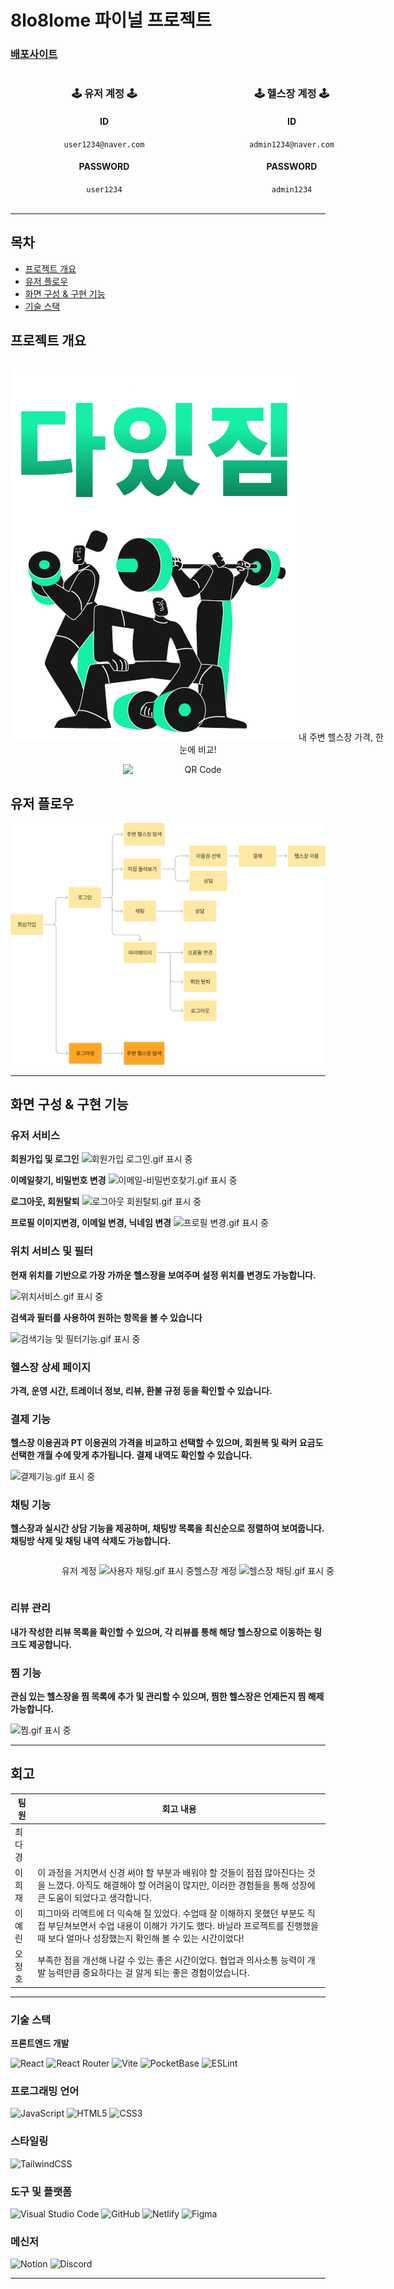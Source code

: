# 8lo8lome 파이널 프로젝트

### [배포사이트](https://daitgym.netlify.app/main)

<div align="center" style="width: 600px; display: flex; justify-content: space-around;">
  <!-- 첫 번째 계정 -->
  <div style="text-align: center; width: 45%;">
    <h3>🕹️ 유저 계정 🕹️</h3>
    <h4>ID</h4>
    <code>user1234@naver.com</code>
    <h4>PASSWORD</h4>
    <code>user1234</code>
  </div>

  <!-- 두 번째 계정 -->
  <div style="text-align: center; width: 45%;">
    <h3>🕹️ 헬스장 계정 🕹️</h3>
    <h4>ID</h4>
    <code>admin1234@naver.com</code>
    <h4>PASSWORD</h4>
    <code>admin1234</code>
  </div>
</div>

</code>
<br />
<hr />

## 목차

- [프로젝트 개요](#프로젝트-개요)
- [유저 플로우](#유저-플로우)
- [화면 구성 & 구현 기능](#화면-구성--구현-기능)
- [기술 스택](#기술-스택)

## 프로젝트 개요

<div align="center" style="width: 600px; display: flex; flex-direction:column; justify-content: center; align-items:center;">

!["다있짐 로고"](home.png)
내 주변 헬스장 가격, 한눈에 비교!

 <img src="https://camo.githubusercontent.com/6e80a95085a1542f23ab220fa181eb8771c218a67fdc7a736043c47bc4ac8ed6/68747470733a2f2f6170702e6e65746c6966792e636f6d2f71722d636f64652f65794a30655841694f694a4b563151694c434a68624763694f694a49557a49314e694a392e65794a31636d77694f694a6f64485277637a6f764c32526c6347787665533177636d5632615756334c5445344d5330745a47467064476435625335755a58527361575a354c6d467763434a392e66794b5f77466e437766465a48795167584f52533752596156527a6e4a677752447643793032555035496b" alt="QR Code" data-canonical-src="https://app.netlify.com/qr-code/eyJ0eXAiOiJKV1QiLCJhbGciOiJIUzI1NiJ9.eyJ1cmwiOiJodHRwczovL2RlcGxveS1wcmV2aWV3LTE4MS0tZGFpdGd5bS5uZXRsaWZ5LmFwcCJ9.fyK_wFnCwfFZHyQgXORS7RYaVRznJgwRDvCy02UP5Ik" style="width: 40%;">
 </div>

## 유저 플로우

!["유저 플로우"](image.png)

---

## 화면 구성 & 구현 기능

### 유저 서비스

**회원가입 및 로그인**
<img src="https://lh3.googleusercontent.com/fife/ALs6j_H8FtPgIv0m4j96v0rysl9HGOxWCVhYd6Z1zFgDpbBc3IgM5wf1f4IrfPQP4MsPgNUkb4zSdn8Qgd9y11WaccdBCHS0BU3Oj_Zvv9Fy7Oz1farTSxNrOzZgjo7mHBFmWvOFxBKWfQpmJkdCZM7OeJBF35JIMGE8evUg4sNybjVSZY4Ipy1-T1xQVilcaVpmbC_nzB9LqNXcAmfBF7ZPSQSdyS08Yqo3WhZDYhtD19ZSEDkIS29W2RZpkIoXqZDSaEt_g1AhX5_LqM1MKW_0dNVpjyqH-KUK08PcVNWNeQcn66qH6z_tIJEL9WoSAKGM29pap8ggdfw5bBpG65tBVe0QXWWIDP3EjnOqD5wVuuEsWiAFEMCiF2FptG39A8SgK9z9cmTh3jeXja094Ah93kRzGB3AvdWCDrDdMql1zHDrO8vJXfYzyQVhGXX3UCzcgE2JI9jcCnPnIVElEDcpCn6SKILamuyBIBI7v9lbR_6dVHRoFYvJbsrtJyqILcKC-XyM0BAJIYI8qQkkl2wWvimWOY0xtGTbUjhTnBliPfFKA1Iz0GEFjuvmsKEHj9wVOsrMit8-byxJ1wvdtzqva7POk_iWSqw1TrGn8yymjCeOHg0GGEte4crlAok43N2ehGubWOT4Hgyg5FwtR418RODYwZ1jRdzNS6ZMI64ldU5FK0Au_Lp_KXrWReg9bYS1K7W22HblJR1zQrutxqJ10zSjc5bpgvhpC8-ER_BLbK-XUpTr2gTKARq_9ulw4pTBTi079ZcmvC36OBgliCyd1txMDvHxmo28-zC17oMnz7x4UjnPyC89ND8xZ8Ttx3g2x3ht87f-P14cUnliLeLHbvFo0U88jXzSxfXZb02mNguatKzmjbYZDSrPxbZzPrk6O7ci8Sx4uEmOvJTaViKklAit19UonzNfOM_Kg7NeZGIClZEkcyquGd4SEyQPRg2D2olNvHgzDGDSTb5MIocHLBMssNLPY5_g9RsE8LIvIKVlm2qfTa_Xq7fle02y1SDiEl5NAiA4dv59XPIZ7Kh6htAEQqlVMgNcCtKhfdTAcJcAVLwkcPeHCCZAHj_OFsnS0owui9LzWE6jJRLw_KTPQLZiCEbdXE5wcScSUfQavVoA0sYYl-NNpUVMYxtymtXM8mRpZeSllmlFNrG1hHpnOTpsXt7DbTKgoo8ecEnTnmEMU3uXVxD3mlHx6lss7ib4zQUUx4ORNLdFXh960khqcp0adbQJYfp-zyskHxnlfAFliY4v6SKYhka9gr0w70FF7bKLvooU19U_tI-WNILc9u1v7MgLn4QS8Be9ga6Dd5DXnF2Jy8ppLJBhj21KFEowCh06K6po85UQLKQelQhMVd3JSCwGTKVCdVDrqc5_gj9S-ymiwI_TaSTn-wG-LVnRyNfCyl0jXIp6XAKutA73FJ9lMbKa3R5317senvkC0g7keuCVK1vsQSZDFHImpq19iitZSmK69NZYI6HBhWyLlS0j8O05Wg_EVftLyHJgaKcEufuuaEkzhEQMvUrEnO_hPtWN6wtoxetEc2pUYfdKvmJoi37uOQYaDHSsaCeMNTyY2giCeVdvFWUbfMkjx-xGX95LNUadr6JVDNFD=w720-h1480" alt="회원가입 로그인.gif 표시 중" >

**이메일찾기, 비밀번호 변경**
<img src="https://lh3.googleusercontent.com/fife/ALs6j_Fmrc_fQDCQELrL5wgaBE5oeThLky_g4XDrhzdgb73be56rsT1zxO-7a4jqgfxNrJw5saRkTCC4ZN1RroqTNMyPuTYMQvlbGnfWNHGq6Bx0JIMEUeBkvY1jj60AJQ7hH6TTieiSnsu2niUW2Uhh0wpknuMMlFQV2wV4sN70vJbVkWqPp7ILihluxc86bfOvz-l3ZOggSuKeayrzZv8b4mNQwaOiwU8Fj97gCEJUHA1TrmR17C_iE56b0PX3ydQw_KlqXrWf36sEWUSZjizxw3UAVbMFpeBFQEMlPByn_bIgA1HtQ7vvXG0eigl7rjKuJ5YWflRJHpcXtOOenkkNayE6ev_kwUG2pqJQJ1ptqnBetL3UD5RI1Y4gbknmLi8Ixp86UxWvp1p753yXhT7YjTCrOsfhcX-jGwVGcecRLDthWTmhSWra1dH7YzuN3MNLGXQHbEidh-ySedzlWjTDDK4tv81bJJShVGl0bN9se7CxDVgvy5J3hjkdNjdSDrayXsj6ZbfoBtJRtsiLsvAynGUHkH-32RGBABBedozEf_J3DQwg7Loh3u853rR02M8mU58izzcSPb35ZDPs3LJjXK_JTILe7jYIuuNlYROUGVloWCkm4Smow_dcwJ1Twb-svNrmXqsS3rer07-BdSGvqylMS6eNgJw4ds34CBlOCPpcC7Cftt-t0jT3IYbB6fNX0BSEg7MwIHKO95RTIu_vY_-HlYr2Q_if5lLz8kfmtb0QG-pGSA6uxetKFe4HAlO-lc3I1JoY9rXkoKuJ6Na0mJUEJd4Xg7iioBZ5uOrUf6KDHJ0sRHvdzSWVyQS5ryUOh92OaHo6Tgs7AU0dGF_0ywiF93UAyoNGb_h7I8Ta6mgbT5gz0eaeet5rx2OX6dHXoNB1rMG6NPccpCihnsgJo0m8f7WnJMUQ5ZwWtFmyWHYyZ4qkWSAygOiMbIbMkqOdmYKCmCwS59zPcXny60pODHygdOBj3-Y_fVgWVnEligRLJ5Ltmi_E4Frdsl7RAqKNNXZV3RnsqTbEtnHQiRQbHb0LDF87FCN_dzeEnHTPoU_3Ae9dlY3Z4KaWWsAJ31yb2LbNkXkIQMwbb-665cfV1AkbnrRB-lQozKI4dRcHJFVv4XNcYmvNdjCS4FbNCwGnGokscvt7J62Q8Fp8NiSm9KaZLqyfYbQjk27R54IfyiADllQsX2CbXP0sFiSCMq9zBCYRU09Bo22PZf4uY8a44C3WNr9C9rcZvSS_9Zw5d2PHUrPjAmcFiyCID8VLa_5B2SSrDd7ZOlpsbmMYjL2Rfe55osunifVQICFCdLdtGwzmcHS3yjRE1ZWVKUzUeyoH1XjEcrFyS90dgPnmhUHoCukdHOpslRpK0LX3feONQAmvjTmibJxRXwc6sOZpr3sjTNnEy-ZVnZadiHCriTW1c7dXFrJHuoVrJcgshztdMaN6mqT02rJzJ7rtiMCrbIk-wKV98GUzCj_HfnIt4VIx5pa-UASe6b-n8F7t8MaU-3Yc0e4o27picCUgeLlBeJrncylwhSLIJqvT6S4UYMkc5_TyIkPDafVscwoSR9kum9nZJp6QCaELso8_gmG53-cC9wGgMAo-a7omLs53DQ=w2560-h1347" alt="이메일-비밀번호찾기.gif 표시 중" >

**로그아웃, 회원탈퇴**
<img src="https://lh3.googleusercontent.com/fife/ALs6j_GYu0R2ectfnq_DiBNV5_EaSZVyuRFc8hORwpnx_h9E3xpI1tzG2Fpx0pvlmyteyDqs7gosHnxDY72YrIGDMRzfC3Dp7u_WEEKmTa4WggPM6fhbFJ90YdRNfSkwjAl1JQtWBHkmtNJkjyqwRVkQu7OC5pddysBPenJZ8dXvKrQk4WuRQ0b-clv8LaNbdTdH9_loNLdgtp8sEyUA0br02-hvosqx-_b0KuYlP88XO3cgw_79-3lIfT90MmOo1TCj8lc6FoJt9ApOGq_-rg67Qx2htVE_pWXQ5JD3zshEGYCJ8cTPlz13IVunSXozANyU4QMe3fdsFzGZGJusRooD_6orxr12tnALYwCfJLotL-lPxo4Z4FAI8LV28DvCYeWVasWA2kHhqmWgUkJi_3AkCk7SP8jWPtdrzVDmeSKSiGDKHBzfI5QNmODM79AguR465MQOsWIEXtaG6HDP1mYPGqpkOfiM4NiELMGDzMkyBTxRCOct9UOyX-DSSjlaGui7rZh5A9ooW122d_NMMfBwuDqlM7liqDSowPhVCp1nz8QkEP8kTUdAMvog7w7z_s-8hy3Ar80KSoy2Uv8lvEZq4jWwo48HDGq0X05cLkgu5zlilZlS-282-0sRCNfXUCoJLj37IvoM-6_3rmFpF_qWJ-5uNk9cct_bw91GDMIJjO_Cw420k9odureNwHItdSpAJLtIBdnhOB690l6Ap-cXPAdbkVaFreo14vH7MKN8q7B6ztwixOT8Z8rsaUqeUHmFj8sjnc6a5S56gNygVLZ8AqNgQY7POMf2Z7waAcV2EyVhn1ChsvvtABYikg9iiRP3LBPuJNPUts9ONenbVL-ICdkjpNi7szgIUbp-PUXxxHXzA_QeTsk3Y7pRbi-8lOMjTluQla7irZQQXS15iwCkEnGR1EsA2XuMVIBKJFzqVWwRhCM4thg548z-2eRoj6tIHfcXEF-FuV2E4TB8JzFArQvBny_6M1PmdULBiMELoy8hK2a6zGbN3PYC12-pD1PtJI739YFzFCEYLFBEeDUsCPkp8Yfvku5rS0-Ljm8ubjwn3VvX2XSXRE20_5JcqK2YncklgwUhOKcmycFUuo5AJzfrhhJ4sZET_AnS87za13PkNYkGtzSRT0u2LLOFBY_iPEVxf2mxfQ1m_8vgLHosRU9JRwbmVwDSHiNaYQ79wTMbK3cLTw0OTJ---hI9T3eWuMoHUSKtEXKhK67mtsRpVINzCCuXG9q3Ibj8tDhrZ9cjq7dAk6wH1q5A-PmYXg2F2i7LoXxBiRovza_ObRC7iwHD8nz9fL6G-NjhmVPwgKSAci1poqejD-xgep_tC8DOoEpt49qiJaeQKBWUlb3iNElexO1MRI1xvDhpPQQDhDC_vzomNPsiSbnT15oYwHrGHJWVTXOmeGkCRSq_1_EG0ZttrwQXnH0p_UzKkhGCyveGzTu_7bGlkidWTGi-kD62q4jr-R_2COAa6g-4YiGPLoHnEN0tPKhmmlpk8P_B8F4RE--f3twmcsfGhircpp6nqV4wKKygAAF0mvjmBl4tkvgOgRlrAfdbsaxAe0Re-lJ8wLsWk5CDuOrvjcnmydC5d60UL70ZGGgyx3R5lw=w720-h1480" alt="로그아웃 회원탈퇴.gif 표시 중" >

**프로필 이미지변경, 이메일 변경, 닉네임 변경**
<img src="https://lh3.googleusercontent.com/fife/ALs6j_EbIC-qOdy8L1jBRxH5vRtW4XwRBbqRrKF0ltY5Nix75223pBsfMvFK1e04HNTlIcwQASQ13mARv7NpG6-yEXCNPFOr0rSh1MQgeCriP2UX5IGEgHbhm0he_Bs4KFSeFFut9plOKGhEkl55uDovgecXHQwtUHd0OCK6GjJuw3zoxUysTdX3zTIraWMqgp_YZeN7Tjnp_c9XP8Jkdk5S9lBirQklhjW4slPRekmiebe6xDn9Pa1m_7eucgm1UdxG_jJ2HrggXwSkdkeODK2108iD6_RZKKnravtl_LS8949-ROZTZo0b0wiYvkyAe8N1VWw7F2jTr-hOmxOxiw2EcZzPRHMQ0Euv2kr5E2d5AEwIUj5uOOz_564SqGDEETC3xfLbocchYSIsjDjo4ZNz-wiFJtkMDFWv_J2Jz_HE9x8nZDYVlFlx2hk7P0kSPSao9yB_y_-YNxODYVPlPb-FjJh_mjRctHue3jEuPMgHOeleQDxyB9Jya3NW6P-JGYzFSIAT70uU3CI3dSs1qejlMq6JA2jKs4hj2xrdKOdOUGWmfwDeouREhldbItJryds-pSlYZ_tkV-_Y22iOxhKEKIiv0fwCWlvdgIONy0FLr5eTrkwqc1cA4Cg08E_tLWjyE0oD_gPjWL3YGzvfByqh8Ko2tI6rkUG3N6ZH3fzC-xn4gJj9tXEWfZG_snoVsn_w5jMgbp0dkKn6nspCor7uEXhYKTJKJ6rUyYZdj-m94MauT3XN8Zhm_CDSS39hsH0jLG62cNk2Eh90BpvLKAXm8SdCmwhw51vC7wpieohwZCYGxA29ysC8xJWc3l9ppTDdydyIjgpjSvqU8cEjF4DAJo-4SjrEQAVJUn3tRUGtrl6NLGxbm0zP9n6b2_wFPF4Rd8krGE0DGPoSzEMyEQe-Aim3vQW59xM-HMw2wQZAtaRzWDUsS7hSoTo392eFrOHzOXTHfgGiO1_0RTtbsxl1Z11wYHwhj_kRnktaTRxgIUhBbCIU3PYczruRSMiJehGgsCLw3aQr9L7TKH4_fpnVq8VkpigLCdxIr1W2HdkvRCoSut6GmulNePLdtyxk6eVd_b7JkfVQFuX6w7bmtr46vt8UgBld4B0PZxPAPt6mN8uI88OxIMLgueOxfwM_STLZG8qR9csHN6hHG89USLqY2D1X0TAnciQ_YuhMh-CoDBNaZOyQly13Ge6qsM8OoxIxaOmhcRRBQdP9aluSLTjZOMB4tYMDqDhCh6bmzS9tWBJBrfsMLmqNizZPXlhlUBX0BQsJ2adoB7Vk98h8LW7A9xQoU-uY7HNcmflv2TT7nSY4sUvN4mddOdagxlbzZawKZu-K27xehYG1KE8xQsobLCkCSgAoCCFQLW_Wb4JCxiCAS2uGEU185rZHsRBVviTsRyR6QESlsDn6HkAkjlN7MafvICI2SBloW7bvJCKNae_5eDGwVS1a-cRXkidVlo_-5wCmRUx5L5xiLUmcz1O-qzVJ3uUn-L-ZOeddvCdumFk-4JWoXhw-bd_0_HtiAJTDpxDrsbT3SRe6Ejxwd_iAPKyn4olbdUxeadFtLAnOhnI9bSBpDi1j40jZqpVjG789LgcpELhxChMkJ4ythQ=w720-h1480" alt="프로필 변경.gif 표시 중" >

### 위치 서비스 및 필터

**현재 위치를 기반으로 가장 가까운 헬스장을 보여주며 설정 위치를 변경도 가능합니다.**

<img src="https://lh3.googleusercontent.com/fife/ALs6j_G95IPCzvCZNsHttHTtQloyu4fRACZ7Q2ytbmmuvuQgdOzib-sxJqTYBvldWndnMPqwZzaTAMz1HFXyPG0VDu-7QHvPkZDWz29RbO68gA5qrUBb21TBRBFtAA8vtI5Px0OtjJ4zrFEFvwtgb23t6t5tNf5RJ9L6wWWrs575WdzTVthRZRBPusjexFT0bWPgdXQQOdvXK1eA898fvUiolIka_Nfgyn-tTon551tnBraQjaj5rUNPDGFiYwh5lSskCpQSQ08YmHD2lUkvfKBt2aCruN8dyZbCOqFvFQKu8HiDZBhYp_Ww30IxvPXCS5Om_IeQUuV34F_Mt_Q-95XXDz3ouLma0daRcC5wPXD08YWRFIXBByFYr9eBgKWiZs7cCO1nQuGTAZs8blM4HZXsEF-YMQD2G4yq2VH3_Pd8MaJW2zx8ZCrH7WixwQN5JmMpvcAQxDJ1H9VmHKmFmWpg9ZkZTT7Ldyh0ZbABcjNaCbxJ1WLZJNRdg_en_xWivCQ1BU1ZZItgUfHIFaEUwwTHmf-IDHAsPddGBxoZld9wopcMeso9Yoo7E-x_LBFBfy7GS-LPyJZn80L5iP3eYLNNvPqXM98FBUy6EgK2vrs_9Ap7C7RPAAsmPuVr6wnSVwGxRIXfUPW8FuWF5bwAIIO8WW0L5B-V0_OftvPneodAOsX9tjWHX5bq3Zl8XeGfAMPaHvIGYEaas-rxUyvuTxrNfiVw8EyunbaWX9FJGjXq6wHYYvnPjAOupHJRjfY7AIlltU29BOR96VbZoQQszv7JVRCHjXEu5d5QQVzfBvRZ29H8M657Z5y3vfLDZZh67SSyt4Fv8qZuMrlUGVKVNhetCmKAly-nBmuyQPSts-zQKNiIXgyezNIYCNqTn6vdQGR97LHUecaRQ0xwpyWX3dnSFVdBbXDfvJL74zwZWAoXxSfX8KzIEJVbg_046LNy0eXBQQ4dd7ckrCuWk9DTw6BbtLPqdL0wIfdawGYFYVdfdm93UJpKbGBaalz2W4TEx1V6AwUMQmssLea1OQnQItA2o_Vk2-lXaUuloFxHEnSPRMFsK1KSglfxJr9gUpME7jwcZP6tu9RqA4KMbtrj9-F7aYSdXhgx77vVLMHPR7wHct5T8Q_rOwONGQLpeN6K_Tahgv5QjD1_1i-4Q9YIdParVhKGrF_bq02lb24-60ztXwWnoT3KmXkNtZQ9KgtqKh4J0yAua_1UEyOme54rsS_oIvi7RvIS1o5OH258NliXfkgy2-3UzIxSZNQ0yqvJ6TWhVPTRATDknXk7hyQxd_AbrAliOne409IrtwJdmefa7TeEGqBdbeODpgb3YCGwWjCrMUB7H-m-Z-PgINBJC9a3YntF7gr_9HbJ6qenAF9LU0Y1HSxKynnct-TM2pfJq-ML3WC9Wktgnls9wDwgOLRg_bdF4rF81tKx3aqnTFpyXqirAgS5-5x7yh1i_yA4VsUf-WP_QnzaOh8W2k0kZDwoG61tCRJadCbdlq5jW3FjjmDN5VVo8ZA7gYm2KjFyaVc3NN7m0fLjV0p2xBZabPpOkAR70t4HW1roHVA8Tc0KTXMsXCIasMKvf5rCtMUvrjptVn2GjKmt6PYtkq-Cew=w720-h1480" alt="위치서비스.gif 표시 중" >

**검색과 필터를 사용하여 원하는 항목을 볼 수 있습니다**

<img src="https://lh3.googleusercontent.com/fife/ALs6j_HfhgRCuexmsSFPvB6snNUUwHVHrRQjKaxI_SoNly-As0FHLH2707Jk3HQIOhq_mqCA_k-t5fvMdhpE5yc3AQSvILXxdbwWU3gS9eNkWo0oAMeLSou1PUHYOKUDvr5fs01NX51jH9D72WZ6O8NO5y75Z3WM0HjxpTGWVvJ0YqL4bRZhw9tYwiGgnNMhFyh3x4u8eJxIGDlCzMxX7v2djYX2g8w3fUkLHEyAODZUnBGzLfUTr81RCXeyoQbSS7yZezxexhGAfEpNNb7ikFYkOQXnyHTLXETunQypShGNquMzl3ZVvyRK-LT5L_X9NufxMPdps_d37LCoJ3y3Y5RmnbhXFqSL3f-5MtGrCx7qPQkUgrXqLgdcKO_Kt5Sw-giYz7inW2LKHEBZ6yhZxOpkb7Si1JV-dXQVotR8jaTRx_4uz5H333kR-9RdsKpJVoUYeoUirCwfB-U4FbjjBAmzRa-gOPRxL2aIYAdhjipcwiysxYvj9_4QnPhH6G8D4BoIl7brdSZjpnlXJZGbAJgzDaQeYn-lz3MHHRjBoj2L_Wo9ZVtiONMZ5c7Ns8O1tNTZsxxISXnBvffbDXWL0R9wvxOJGH98iY3iKVt9fxSTNbOL_sbUl6PblC7Zm8QiM9JLr0kHs8_WiE4SuKRGgDFitvkXo3gbwu5Rq87BU1m5hJGG4w8ykUbhITOcRLhpRJEetDsVBRzLUPYBf2r_yiv4g4E0Pr4c6OSxUdYBqRcAunk-Di5brOPu4d1RoccKwvDmHbBjLTUmG95_Ltk_iV7HNfEJ_77MTW7QmpaWTC8kaClRqIPu71BiBVnfx9hRZ5crNjLUvDwyXjYkeS-0HU1xduOk4HL63k7gvhDcAAsHUE6QxznXHmqTbBP-7FFRIiHx6a65zHB-bNOpRxJ8mL_cCU3-DN1kDNI9Q5ybe1AQXnvqsvJT8OqeeU-nEp9nOBI0KPsrNM-KS2hdUhXlDQgN10bRPQ6C5KBA9yYxZjLr5kYuK1tX-LZX4OpNGWThzltxmzrCE0vlVvKmzbTSHWzK0rUE0MPCkTbERoUy_HQA840sovqSarOxR2qc93NlhV87eDpSraEj4W4lVl6QLLFkdjTzJ1ot0Nn07vbF_Sv1r94fSvfrHY9mjXAl7QfYToZuAE7u0VduY3lvff8ODS5pwCXncWixbqbAlz-xAAdjzxdaPoO-j5suqMRHTggCmJzjLv5Enuctkw2Iru0eYmyt5ArJFnKMh07KW68PlT2MsijNu80Vhi9Tpni7imCiGbHiq6v6IjN4cdIdlvgkAeb_1LVZeY534RUNSr6aoWebms45qqh_TCrlNPFTynDS-NFRGOUT15fQmQTOawV2qqw1p0C9_b568Wc3w9L6BStF6nun-v-dRsAIyuld8bkHbzjkvhCqK-7f3BojeZw37MY1ftmHSrW18U4OZYckXF5-9hQhrkA2294EoayG2yRUxz26vLqVBg29QPDLKxmjHLhuyUEEKA5MUwsYmXV1KgH8WeJDpVqnUaASPvmfNd0uOELobKwhvdzl7npjao8slakU-J7ROWoNTxJVwmJT0J5BY4nSr2h-nUtd_cE6Pu3iuZwELu4J95_lNtgjp0wYag=w720-h1480" alt="검색기능 및 필터기능.gif 표시 중" >

### 헬스장 상세 페이지

**가격, 운영 시간, 트레이너 정보, 리뷰, 환불 규정 등을 확인할 수 있습니다.**

### 결제 기능

**헬스장 이용권과 PT 이용권의 가격을 비교하고 선택할 수 있으며, 회원복 및 락커 요금도 선택한 개월 수에 맞게 추가됩니다. 결제 내역도 확인할 수 있습니다.**

<img src="https://lh3.googleusercontent.com/fife/ALs6j_HJltMvYIP1XSaehyAqGyPJVmaOXChuRGBKAl_OiK1r8ADDuWiyrefTixOfAiXplxxsMvlVzY0FILfLIMdEP12bqA5SMHIV-hz_t-5zbwWiP_y8OsyaBZZBjBacQo17nN_gO0heiS3aXEeomtPMxPg9CbEFbNLCatXbP9QZcA92lE71bTESV8u5xb6MWUG3nrMFeRh-LMiBUcVrCg2cFbi_90Bu2DLZOLGQ3zcuUPkgbBx3WLKP3DfXPx7pAXYwSuLwjhKCUwcWTrYvebb5rUIrSoCvJjPbdxhk5tfRolWkYeMQqlspLDYUp7kuMvW7hvn19jPvhLpRp03lyEzyxYrn3UuJUjvY-fi1icnfeG-Ny2iHV1BXP-7LOght1m1S_xmKQuc5-wzRQl53sumfpNUDqMeHYPBceXbwKemCOME4UVIpl8wLPtfEtrT8J84iROG2Z6fsR9NdSkrvyElHXaM0Eo-_nXm1uZ365iCD4sv2RQyMsW2NgY4YcpsBCz3p6SoYDILH7l1CsSVk58DvWwpkhRXi9BevSLHIqGy40xV68NHQ4R9-xxvYYfmdta2IBAEpu4gXii7S8kxVqYIwYJWnNkIdlT1jzBPIw-MVCVauhrLx44H9tG4IjZox4OHyANwSO65PXuLFj5ADSDLK7ayUlhUZHSkrszgDrlxQ-A1j2J98NX8-vm3XtT1I2iYWhuZfSlSAJxNIlif5RIUPqgAHPBFKbbYMFeBWQbjM-SoH6mOnWFucfPvfWdfZr4V8plZEaXndGylxMVSFdxsb513-bn_-4kB29MjNuvT1kbNlxeneehIx8gpHbukCBHe5_JkYZt663BVKf0CQrI6qi3UvbQMdd9bgEIQvuTGbEE-vSb4ha5wieOJ6s_IR7pi_G4cBIJSwJCGQPPUHgVJcFyylLGDp9dd2vk4zV1e5qXO9AmGyxjwxNFUBmilqevXIoX6nUbbBRH11KjpIN3M5fWxiUZXeve-CIdmEvfYUv1qJyh52yQmnrCq5TymHZQfDYAvNGtxkAmeKNSYTT5c7VtxAl0ITOlW-imW5CbJCRAnjOHqc5LOPhC40omOUPCUkE2lFZ8h-u2Iisy9TURm9ND4YFJZoTLW4XCU_2XOrjOf_2nrd_jx9mk0DGYHq11xBpZ3QBVAve_-n8eqBtTjuxEx_mRowtjsK77RqXgpbt66__j7rvIO1GrRZfoUsq7P30FocVpnR2t3zJl2dTkEsKblzQaZ7HN6dML4qRAr51XxTIMY7fBHjIF_Axb-t2zmUC8z0rUopMiJYtlcBGtSicoFpEwG-WkK49OtkoBgzPsLlls3kFipy5Sp63BbimUiYBdf5-4r7cevlvzYhdysWoHooCEN9293b3KZ6zw2wRn4TAEy6ngs75_2y2JNxRcvLWQ4uZ_bpWKY8flGGAlj_zOeINcqVNqgPlFz7_ICtPkgEOXjLt_plfXz_70XD5oaAD4AX7PJ2FEGVNQABmiylSP2F2mx9W6Kihi_hNaTLcAPy9adNUXbXvkjn9fbJCDJN2ivu-cdIeGBgOVMCZ6kg_Rol6N7o9Sex65mRoVDtMDW6P3sHuI_xLy8rzazhg6_gtogCtw8OxNhRA6f2rw=w2560-h1347" alt="결제기능.gif 표시 중" >

### 채팅 기능

**헬스장과 실시간 상담 기능을 제공하며, 채팅방 목록을 최신순으로 정렬하여 보여줍니다. 채팅방 삭제 및 채팅 내역 삭제도 가능합니다.**

<div style="width: 600px; display: flex; justify-content: center; align-items:center;">

유저 계정
<img width=300  src="https://lh3.googleusercontent.com/fife/ALs6j_GYQNLYQD5NO1cGUxGFpPfXKu0ZlAqbPCusdirUwqaOkP11CunSFRZiX0u_b7Rf9COi0Lb5TEwNtHnzujOTH3TtAyh5TQDsgau8--mazl1GlHuKd70-_Eo3ycBJ4BVafaeHD0El2-C4bEsmB4XCDH-_YnImyYG9_UmIRkNRNGrB8gbnpRyq8tfT7BzIGXyiQTKO9A1aS9uWpk27Ih8G-uZywDbGe5MVZ_AlvtEpV8947jw6ZksUd3wkPggDPnINHO6jlLaOq3wQdtaG_xri_bi32YRwuLmbSH9qDH487ifI7HuidQcM0oLyByrhiweqmc7e0X-2A9Z-stIaNMy1N1-lWD1XvE3WkgcE-mS1xqGVyslv51OS_5uhEsToM9NNC8RI67l70GU7gxXiLA2-MQBXqJKqUhPJBJES0ehubAmwJ84XRVDPuL7KCsBz7Eywsr4hTwBgkmtPBLb1Z-wjyC9orJ0Psr7wf4WzT5thuTtcvcirJcbcNlyHbZfqXOTiuca0GL_UZka_54Z9DoZzz6jUCEmH3kLrWbIWX8mYxjozud8UrOHMF6_vGfPafmkR4aWidvYjMju9OtxnSvK2cO9Lq_7Cwb-ja11YW1Wv6W_X-Uk48adx4Yoo8IeD08w1J8vOg4pQvvKXbLNlkSjMWNwN8f9hIb1dLRPveV8Osuj-HruXK7Hmvo82VBb7OSzGdy2rJxng3Ckh6IJpNwjLWccurxBG36_KlaX3d4BFTI22nX4Fg8lsnFGS6u1fIim4_tQt22_RYSWUZ0m__h6sqNxEHBbfZCCQhRhNuzUhHJasKsBSyPKXwVUjnT26lB16yq6ZtmL_MaW5m3BW_IGyabiw8EKu6zAn-TyjBf0_kVk4VE8-AZq4ksozzeliMIKnq6hLnl8oSZgyoIgItAtPxWhwznRZqCqQ6oQoOcjcF6ANSNKLmUSKGT9w8FZFo42cE_lWLtf1RSa_eXJ7Ykky9mUfQ-mATWodT1DEsPS1wNbk7H1ts9LUohswd7q42YkL9y8bqrkUWHAb2XnZLTkJWNGuBb9yZICCzhzIrzcY6WqXVnIl-OAyayP5g1Z-VgPgjEaJLLorrAOoogyAlTfGQunWW_SXXXNRJy_8htFF1OdSnoHw8QpZGNoOp3y3OQ-yccY-GuLdyiFFztR9upd8_ipzMpHKccw-cw8kldIh1NcsqUxiuy7Ol3nTtHfzV7oJFBQgOrMZFMTO4DARFsE2jUTarPV7CjJ_cj_UaTmn2Vrtc3SkE8y6uG2wbLNoOasxV--hNrKDsFW3B12f4roV4ehQGdTPNEeEVgJNK_Wzm1BrIF9Fezyfuy42s6IzPoSnOPV5wg6YvjbJslsja8-ofesVH5vInd_lv8fR4lhzE5_RMUiF4pPBZxlo-eR4WuweJQZO15M4YGr487d0kWWYpjDPwRqG4i-KxEeeHHBlN1DptgRXZbfQdftjG7eXpurPRSIZFolwSmlHVP_QBSbPpBONNa3bv56Md-QDImhWW2nKrHeBccBzDKoYGy9Q0AGQtKyx5tOEjScBVXx4DquXFfDvvWrO9E9xwDrrL3EXVDMcq_Q20IhTecsqnxqJnXH1CIGzQk4wuORwZVdvvw=w2560-h1347" alt="사용자 채팅.gif 표시 중" >

헬스장 계정
<img width=300 src="https://lh3.googleusercontent.com/fife/ALs6j_FCx_fdO5oEEdDs93T-Juc3q-aahcBiHbgL-0cEym8RYBunQWSq-tVqulyeQWiWsRM7soyyaLMJETqMR1F52xh7OVXa1ZSn20OTBtmIPUUkNN6rM2cXkTpMZBBrQ5aKHoJNhIbKMyfpx-nHVXZz6lhFqj6L-33Qn3W1w7LCc4pmhVvI3St8pN5Rz2o4zotFA5tRUsLuZdZcbI0E1otz4p_T0rb3Cp4bo-0AyRcvZHMQqXDcVtQ99R8hgWu3kfs_zLzM7rHPnsRncHSKRVlME775vRuD4PyDpu6pf9_UTYNn_c8rL3l2phKC6I_jYW1a0TUe8YpYOs4ph2Y3otPKgsaFLstsFBIYIMmhSLibLqSo120LMjttlIxbunQWN5ityyOfQ06LxsxceN2Ei_cmkQyVVkEO0ZLPSFCmJg2zhYcqLAd4fBBYXP1Tvqf146ogLcKPxd_iPRrNOtHtumY4h2q1pNWpmdqyUWAvVDbA3e46m56deMOP0xmY2BJ7zBwnaWGb9vgG-4VH_aNghXfBqsEwv7XhOI8C0mS7bbnjlN7maBTS7JUmr7If_S-YV6ok5biTiUYFBGNS5QPQgobipeK3tVIMguiMLH5IwgLay_AIFbhusUK029u1-B9ypgNjgPSInRE1gkhacFuk5Ec2hbPKKhTzVYPJhcdl6lgI9Lzwc-e-wQa3UF9gS6SnOyK0J4eeGRN7byzqeJk4-SBxefn0qPWi3sYsDyjKvlpSKfGMyleUzdogntViOQvLeo6rneGoiuuGJNY2-oedsCG91Gbs9suLU0eGaxjqdbfVIaEilmbIVerAnZ4CSh4m4yBulOXFOd7sC1mzJUwZFMpH2ll8VmsKtXoYX3A14ySfKqbEgbIjI15sWHtzPmWhONHTjzmVLZe3eQf6DGFyf6H8pdyQqGtXAUrRF-P1LgS5vDAbmKoW1wXNQVwqJ36fgbrvzRlk_2mJIaBcPGqwmnJkBQwoI5L3QwvyDOQpNhFdWx8e0_FfsB-QQQHZGN3P5NI2VeuxS_QdeexTyyRHJKluUR0cpewSeLu1FEwJ0PrIpk9ZuNdjJeQzLD-l07VipzM2djd7gENyPicKEEbZMKHWmqp8wklBKX2kYvINksi--9hOthf01Vjc9ydOk3CRUtzVLKjA1Oir6tX7rGC_aYz_L-ZHhiaIu80udriXvSMSwwD-xlMumkRHP_rq3QrmQqYw7yVGOKE6FKHNOMjRRDWlsZpRC1HcJsXhAuRp_KKx_0iiIP3kISGRJUfqlY53qj8XpEd4AMRagPVW675xgzn7UNNU2oi_APmFaGEYuWC5A2Js-BSGLqa9XyEBvCOUT_-b40yLjAtCjPLAU3EdN1s0ZioByVcxR47FOeh-Z0b8dXWAorAcDUCZfl22TyXGg-kTi2kOV4sTa4uIYVbDSZEur6hAanCUS8mXJvQJYBEDQdUejd_bK9ftdqUl6KDzTA3MkuckfNOn5n6mlqOJOHqSVys8EPOqLMdelBpQ-XkaWIJpduWTk6v1UftpZ8kmLfNfCfhAj-BdvZdIUHJNLEIksqZ67oBOWGqubBPckYgP4mE042r5gXJGT7MPUjluOAHtoIr_0yNVhc3ja7JP=w1423-h1347" alt="헬스장 채팅.gif 표시 중" >

</div>

### 리뷰 관리

**내가 작성한 리뷰 목록을 확인할 수 있으며, 각 리뷰를 통해 해당 헬스장으로 이동하는 링크도 제공합니다.**

### 찜 기능

**관심 있는 헬스장을 찜 목록에 추가 및 관리할 수 있으며, 찜한 헬스장은 언제든지 찜 해제 가능합니다.**

<img src="https://lh3.googleusercontent.com/fife/ALs6j_Hfqg28TCkcloYisBdh12-UndS8a1njx5HnPoiCGXXv3KTyxYPPdqSXmBPJyjxW1zoHP17QTWKnWPjMeFsBYUVpq5PzoraRkMUv_3wtaRtoTahWZyqPAz6I2xPXvaDlrmHnigNxOkkUwaR7nBpdrJTDbmazwkKXhKy5j1cimTVcb3e1RLR07WtRVoDLKraG48KRobrycRccwA0Qz6R7EkHlVYdLTKrGShzzTBqx5e7lrjtWnH2TaIeFSncdQI_IqFQK7cU5BnGuOxcAVjdxPI67JuD42EWFlfCrlne9FoWfmp26BuMWDrJhnyDiiVQ7vQjHB2uWFHGAfhq-AFtxYfmowFcEXWVCKZngUCL4TwV2wWGZlmEexjZd0HfTYbM9PnLWP87uflwAIYUd5aIaLW9OwsN2YBnOt9kW8QEDLUy8Y6LLyegASK7PPXzXIWiXSK6rfapLzgUlUqiyWTG7Z-vBSYWRMsyLw7OUp2VAbUa0iGs2Dsck_5kF58MMNAGgZGXwvgXNgB5HcqdZ5441fvK-ISe-BAj7mz4RpfySPiwafP-ybgNLIIZ-wWpbNQb4uwdkkYD1t-zQSoy52KDT6tJO_sgbaTzNlRk2YPqHqoB4RCjETzXgoQxkvkAK21wzztAigwSHaRVFHAscKUYbS_Dl14g8bRngnP-jLvakKcf5_gZwapHySB2OUObIzL3WklpEvyK-7ZFOhmCnBAwPq_DbjqlTRGHeLKXA0lYYaR38lJM21GJWewgOi-3asUv1k3aY4QGVXaDO2cpP4br80JfhFFfFdETBt3_nMIlPpEnI6XmVFU3k7nwFObnj-AWBTLnYvXbo6OwdIqrBJVyLi22ObDIxA0csJqIZVcrge3aF0xYplcZ2u5YUWNL8n8k9RXD22QdX31uTUCqkqtr1f7VJI-hB7dt0lD0hyNvFrOe_dGGUhSkUNFzivRYVxj7qoUCbIIHnW7iHDZvh6449cugaqIexsHoqgC8dZevuuL3IyTiPzYyTopyLiDDKeoCTCzf0Rmt0cBRo4qphhm3uvpdu7ZQjS_mtS9eR9IJft_o9CntLPICOUBsu1xgRNh0T29Lm2zB8KtEujn4tIts_WBsxmVHXGkcfVVfQctqpb2dFfpYMAxyaJEZBellTwCXzVk2YLCtWLAAvo8jtaW-u1BJ3ql_71TrHBrZlpDhKu4g3WxbTIqiMvJI71EG8pHUzeA60Sydfu_7lBl4DAaNXKfZGg3K4hPc3khI5fQ4TDefwu3n7PWFwHgbITeXwuBNWPJW28OruiSwaoRCXW2WVeAY8cnPBPNUujWHdeThHgkdQduaH_ZYW5hHPURtKASCLfmQOZ9HpOVSBFT4I9gyCB-R7QCyoqbkqDqMqBwJOGTEmzExGQe3AQBUern9RinHWc5bVD8WqQyvkUD5UISanMJBuheUufLZp8fN8yA8u1auS2GKO21H6AvcMwMzGfzOa_1f9I18sh0C45T7yog9FdGT1gSYx0Cks5Hb4l57vCVHT8GAvGZjOlK3i36GOt80wSVpyGXbrBz1NYFLfmf2S85zAbOOTKLa0tFTr2_CXtJVo_oxq8se7PgA3AMczV5FACVNwfKWZhYZCXfyeYQ=w2560-h1347" alt="찜.gif 표시 중" >

---

## 회고

| 팀원   | 회고 내용                                                                                                                                                                                                   |
| ------ | ----------------------------------------------------------------------------------------------------------------------------------------------------------------------------------------------------------- |
| 최다경 |                                                                                                                                                                                                             |
| 이희재 | 이 과정을 거치면서 신경 써야 할 부분과 배워야 할 것들이 점점 많아진다는 것을 느꼈다. 아직도 해결해야 할 어려움이 많지만, 이러한 경험들을 통해 성장에 큰 도움이 되었다고 생각합니다.                         |
| 이예린 | 피그마와 리액트에 더 익숙해 질 있었다. 수업때 잘 이해하지 못했던 부분도 직접 부딛쳐보면서 수업 내용이 이해가 가기도 했다. 바닐라 프로젝트를 진행했을때 보다 얼마나 성장했는지 확인해 볼 수 있는 시간이었다! |
| 오정호 | 부족한 점을 개선해 나갈 수 있는 좋은 시간이었다. 협업과 의사소통 능력이 개발 능력만큼 중요하다는 걸 알게 되는 좋은 경험이었습니다.                                                                          |

---

### 기술 스택

**프론트엔드 개발**

![React](https://img.shields.io/badge/react-%2320232a.svg?style=for-the-badge&logo=react&logoColor=%2361DAFB)
![React Router](https://img.shields.io/badge/React_Router-CA4245?style=for-the-badge&logo=react-router&logoColor=white)
![Vite](https://img.shields.io/badge/vite-%23646CFF.svg?style=for-the-badge&logo=vite&logoColor=white)
![PocketBase](https://img.shields.io/badge/pocketbase-%236CFF.svg?style=for-the-badge&logo=pocketbase&logoColor=white)
![ESLint](https://img.shields.io/badge/ESLint-4B3263?style=for-the-badge&logo=eslint&logoColor=white)

### 프로그래밍 언어

![JavaScript](https://img.shields.io/badge/javascript-%23323330.svg?style=for-the-badge&logo=javascript&logoColor=%23F7DF1E)
![HTML5](https://img.shields.io/badge/html5-%23E34F26.svg?style=for-the-badge&logo=html5&logoColor=white)
![CSS3](https://img.shields.io/badge/css3-%231572B6.svg?style=for-the-badge&logo=css3&logoColor=white)

### 스타일링

![TailwindCSS](https://img.shields.io/badge/tailwindcss-%2338B2AC.svg?style=for-the-badge&logo=tailwind-css&logoColor=white)

### 도구 및 플랫폼

![Visual Studio Code](https://img.shields.io/badge/Visual%20Studio%20Code-0078d7.svg?style=for-the-badge&logo=visual-studio-code&logoColor=white)
![GitHub](https://img.shields.io/badge/github-%23121011.svg?style=for-the-badge&logo=github&logoColor=white)
![Netlify](https://img.shields.io/badge/netlify-%23000000.svg?style=for-the-badge&logo=netlify&logoColor=#00C7B7)
![Figma](https://img.shields.io/badge/figma-%23F24E1E.svg?style=for-the-badge&logo=figma&logoColor=white)

### 메신저

![Notion](https://img.shields.io/badge/Notion-%23000000.svg?style=for-the-badge&logo=notion&logoColor=white)
![Discord](https://img.shields.io/badge/Discord-7289DA?style=for-the-badge&logo=discord&logoColor=white)

---

</div>
